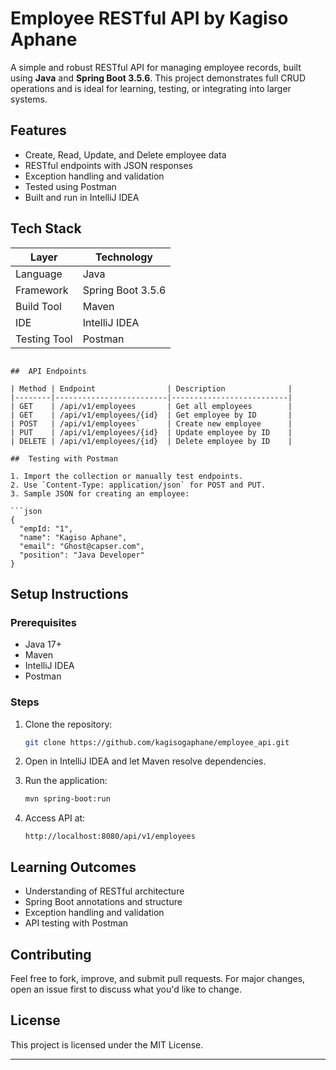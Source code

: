 #  Employee RESTful API by Kagiso Aphane

A simple and robust RESTful API for managing employee records, built using **Java** and **Spring Boot 3.5.6**. This project demonstrates full CRUD operations and is ideal for learning, testing, or integrating into larger systems.

##  Features

- Create, Read, Update, and Delete employee data
- RESTful endpoints with JSON responses
- Exception handling and validation
- Tested using Postman
- Built and run in IntelliJ IDEA

##  Tech Stack

| Layer        | Technology             |
|--------------|------------------------|
| Language     | Java                   |
| Framework    | Spring Boot 3.5.6      |
| Build Tool   | Maven                  |
| IDE          | IntelliJ IDEA          |
| Testing Tool | Postman                |

```

##  API Endpoints

| Method | Endpoint                | Description              |
|--------|-------------------------|--------------------------|
| GET    | /api/v1/employees       | Get all employees        |
| GET    | /api/v1/employees/{id}  | Get employee by ID       |
| POST   | /api/v1/employees`      | Create new employee      |
| PUT    | /api/v1/employees/{id}  | Update employee by ID    |
| DELETE | /api/v1/employees/{id}  | Delete employee by ID    |

##  Testing with Postman

1. Import the collection or manually test endpoints.
2. Use `Content-Type: application/json` for POST and PUT.
3. Sample JSON for creating an employee:

```json
{
  "empId: "1",
  "name": "Kagiso Aphane",
  "email": "Ghost@capser.com",
  "position": "Java Developer"
}
```

##  Setup Instructions

### Prerequisites

- Java 17+
- Maven
- IntelliJ IDEA
- Postman

### Steps

1. Clone the repository:
   ```bash
   git clone https://github.com/kagisogaphane/employee_api.git
   ```

2. Open in IntelliJ IDEA and let Maven resolve dependencies.

3. Run the application:
   ```bash
   mvn spring-boot:run
   ```

4. Access API at:
   ```
   http://localhost:8080/api/v1/employees
   ```

##  Learning Outcomes

- Understanding of RESTful architecture
- Spring Boot annotations and structure
- Exception handling and validation
- API testing with Postman

##  Contributing

Feel free to fork, improve, and submit pull requests. For major changes, open an issue first to discuss what you'd like to change.

##  License

This project is licensed under the MIT License.

---
